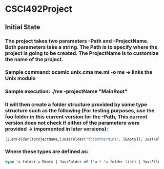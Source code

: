 # CSCI492Project

## Initial State

### The project takes two parameters -Path and -ProjectName. Both parameters take a string. The Path is to specify where the project is going to be created. The ProjectName is to customize the name of the project.

### Sample command: ocamlc unix.cma me.ml -o me -> links the Unix modulo
### Sample execution: ./me -projectName "MainRoot"

### It will then create a folder structure provided by some type structure such as the following (For testing purposes, use the foo folder in this current version for the -Path, This current version does not check if either of the parameters were provided -> impemented in later versions):

```ocaml
[JustFolder(!projectName,[JustFolder("thisOtherMine", [Empty]); JustFolder("nextToo", [Empty]); JustFile(["me133.txt"; "me2.txt"; "me3.txt"; "me4.txt"])])]
```

### Where these types are defined as: 
```ocaml
type 'a folder = Empty | JustFolder of ('a * 'a folder list) | JustFile of ('a list ) | Both of ('a list * 'a folder list)
```

